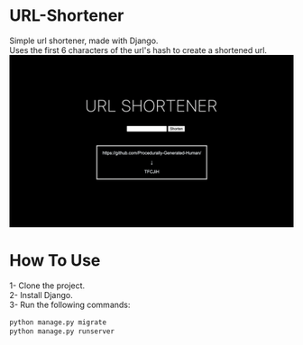 # URL-Shortener
Simple url shortener, made with Django.  
Uses the first 6 characters of the url's hash to create a shortened url.  
![screenshot](https://github.com/Procedurally-Generated-Human/URL-Shortener/blob/main/Screen%20Shot.png)


# How To Use
1- Clone the project.   
2- Install Django.  
3- Run the following commands:    
```
python manage.py migrate 
python manage.py runserver

```
